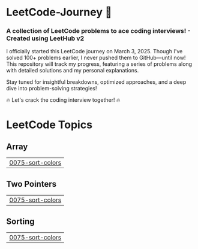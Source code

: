 # LeetCode-Journey 🚀
<h3>A collection of LeetCode problems to ace coding interviews! - Created using LeetHub v2</h3>

I officially started this LeetCode journey on March 3, 2025. Though I've solved 100+ problems earlier, I never pushed them to GitHub—until now! This repository will track my progress, featuring a series of problems along with detailed solutions and my personal explanations.

Stay tuned for insightful breakdowns, optimized approaches, and a deep dive into problem-solving strategies!

🔥 Let's crack the coding interview together! 🔥

<!---LeetCode Topics Start-->
# LeetCode Topics
## Array
|  |
| ------- |
| [0075-sort-colors](https://github.com/mukulchauuhan/LeetCode-Journey/tree/master/0075-sort-colors) |
## Two Pointers
|  |
| ------- |
| [0075-sort-colors](https://github.com/mukulchauuhan/LeetCode-Journey/tree/master/0075-sort-colors) |
## Sorting
|  |
| ------- |
| [0075-sort-colors](https://github.com/mukulchauuhan/LeetCode-Journey/tree/master/0075-sort-colors) |
<!---LeetCode Topics End-->
